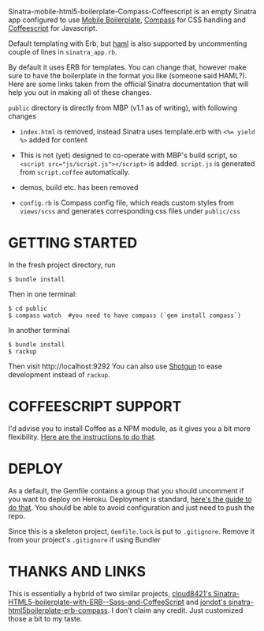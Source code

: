 Sinatra-mobile-html5-boilerplate-Compass-Coffeescript is an empty Sinatra app configured to use 
[Mobile Boilerplate][1], [Compass][2] for CSS handling and [Coffeescript][3] for Javascript.

Default templating with Erb, but [haml][9] is also supported by uncommenting couple of lines in 
`sinatra_app.rb`. 

By default it uses ERB for templates. You can change that, however make sure to have the boilerplate in the format you like (someone said HAML?). Here are some links taken from the official Sinatra documentation that will help you out in making all of these changes.

`public` directory is directly from MBP (v1.1 as of writing), with following changes

- `index.html` is removed, instead Sinatra uses template.erb with `<%= yield %>` added for content 

- This is not (yet) designed to co-operate with MBP's build script, so `<script src="js/script.js"></script>` is added.
  `script.js` is generated from `script.coffee` automatically.

- demos, build etc. has been removed

- `config.rb` is Compass config file, which reads custom styles from `views/scss` and generates corresponding 
css files under `public/css`


# GETTING STARTED

In the fresh project directory, run

    $ bundle install
    
Then in one terminal:

    $ cd public
    $ compass watch  #you need to have compass (`gem install compass`)

In another terminal

    $ bundle install
    $ rackup

    
Then visit http://localhost:9292 You can also use [Shotgun][4] to ease development instead of `rackup`.
    
# COFFEESCRIPT SUPPORT

I'd advise you to install Coffee as a NPM module, as it gives you a bit more flexibility. [Here are the instructions to do that][5].

# DEPLOY

As a default, the Gemfile contains a group that you should uncomment if you want to deploy on Heroku. 
Deployment is standard, [here's the guide to do that][8]. You should be able to avoid configuration and just need to push the repo.

Since this is a skeleton project, `Gemfile.lock` is put to `.gitignore`. Remove it from your project's `.gitignore` if using Bundler

# THANKS AND LINKS

This is essentially a hybrid of two similar projects, 
[cloud8421's Sinatra-HTML5-boilerplate-with-ERB--Sass-and-CoffeeScript][6] and 
[jondot's sinatra-html5boilerplate-erb-compass][7]. I don't claim any credit. Just customized those
a bit to my taste.  

[1]: http://html5boilerplate.com/mobile/
[2]: http://http://compass-style.org/
[3]: http://jashkenas.github.com/coffee-script/
[4]: http://rtomayko.github.com/shotgun/
[5]: http://jashkenas.github.com/coffee-script/#installation
[6]: https://github.com/cloud8421/Sinatra-HTML5-boilerplate-with-ERB--Sass-and-CoffeeScript
[7]: https://github.com/jondot/sinatra-html5boilerplate-erb-compass
[8]: http://devcenter.heroku.com/articles/rack#frameworks
[9]: http://haml-lang.com/